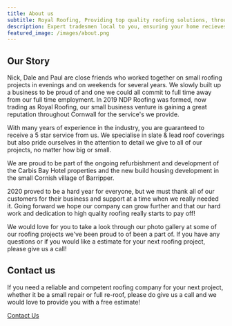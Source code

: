 ```yaml
---
title: About us
subtitle: Royal Roofing, Providing top quality roofing solutions, throughout Cornwall. 
description: Expert tradesmen local to you, ensuring your home recieves the Royal treatment it deserves. 
featured_image: /images/about.png
---
```


## Our Story

Nick, Dale and Paul are close friends who worked together on small roofing projects in evenings and on weekends for several years. We slowly built up a business to be proud of and one we could all commit to full time away from our full time employment. In 2019 NDP Roofing was formed, now trading as Royal Roofing, our small business venture is gaining a great reputation throughout Cornwall for the service's we provide.

With many years of experience in the industry, you are guaranteed to receive a 5 star service from us. We specialise in slate & lead roof coverings but also pride ourselves in the attention to detail we give to all of our projects, no matter how big or small.

We are proud to be part of the ongoing refurbishment and development of the Carbis Bay Hotel properties and the new build housing development in the small Cornish village of Barripper.

2020 proved to be a hard year for everyone, but we must thank all of our customers for their business and support at a time when we really needed it. Going forward we hope our company can grow further and that our hard work and dedication to high quality roofing really starts to pay off!

We would love for you to take a look through our photo gallery at some of our roofing projects we've been proud to of been a part of. If you have any questions or if you would like a estimate for your next roofing project, please give us a call!



## Contact us

If you need a reliable and competent roofing company for your next project, whether it be a small repair or full re-roof, please do give us a call and we would love to provide you with a free estimate!

<a href="/contact" class="button button--large">Contact Us</a>
